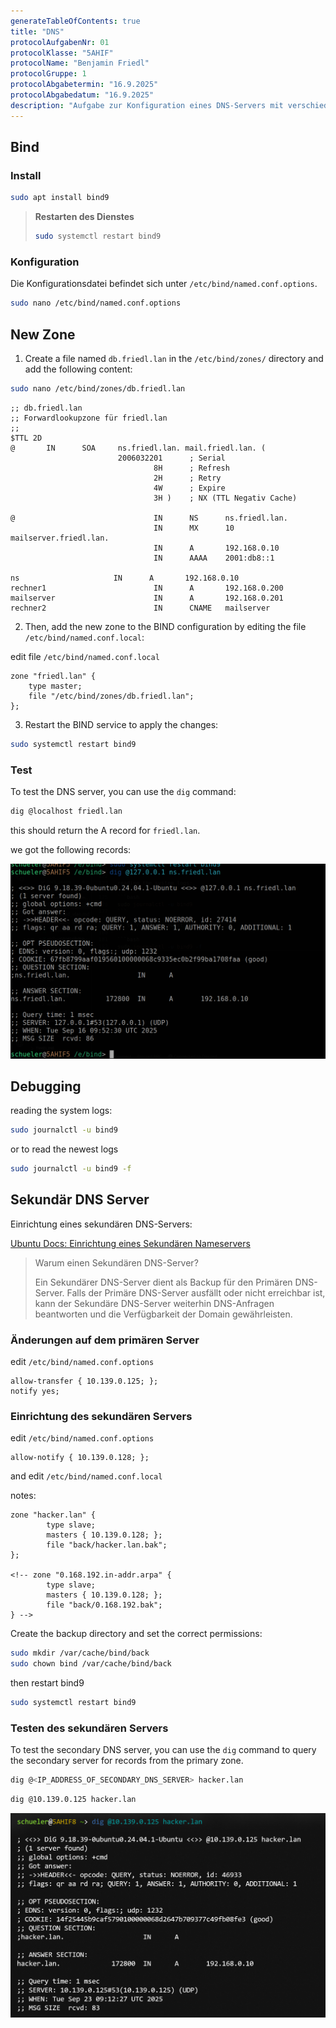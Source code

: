 ```yaml
---
generateTableOfContents: true
title: "DNS"
protocolAufgabenNr: 01
protocolKlasse: "5AHIF"
protocolName: "Benjamin Friedl"
protocolGruppe: 1
protocolAbgabetermin: "16.9.2025"
protocolAbgabedatum: "16.9.2025"
description: "Aufgabe zur Konfiguration eines DNS-Servers mit verschiedenen Einträgen."
---
```


<!-- # **Titel: DNS**

| **AufgabenNr:** | 01 |
|---|:---|
| **Klasse:** | 5AHIF |
| **Name:** | Benjamin Friedl |
| **Gruppe:** | 1 |
| **Abgabetermin:** | 16.9.2025 |
| **Abgabedatum:** | 16.9.2025 |

## **Kurzbeschreibung:**

Aufgabe zur Konfiguration eines DNS-Servers mit verschiedenen Einträgen. -->

## Bind

### Install

```bash
sudo apt install bind9
```

> **Restarten des Dienstes**
>
> ```bash
> sudo systemctl restart bind9
> ```

### Konfiguration

Die Konfigurationsdatei befindet sich unter `/etc/bind/named.conf.options`.

```bash
sudo nano /etc/bind/named.conf.options
```

## New Zone

1. Create a file named `db.friedl.lan` in the `/etc/bind/zones/` directory and add the following content:

```bash
sudo nano /etc/bind/zones/db.friedl.lan
```

```text
;; db.friedl.lan
;; Forwardlookupzone für friedl.lan
;;
$TTL 2D
@       IN      SOA     ns.friedl.lan. mail.friedl.lan. (
                        2006032201      ; Serial
                                8H      ; Refresh
                                2H      ; Retry
                                4W      ; Expire
                                3H )    ; NX (TTL Negativ Cache)

@                               IN      NS      ns.friedl.lan.
                                IN      MX      10 mailserver.friedl.lan.
                                IN      A       192.168.0.10
                                IN      AAAA    2001:db8::1

ns                     IN      A       192.168.0.10
rechner1                        IN      A       192.168.0.200
mailserver                      IN      A       192.168.0.201
rechner2                        IN      CNAME   mailserver
```

2. Then, add the new zone to the BIND configuration by editing the file `/etc/bind/named.conf.local`:

edit file `/etc/bind/named.conf.local`

```text
zone "friedl.lan" {
    type master;
    file "/etc/bind/zones/db.friedl.lan";
};
```

3. Restart the BIND service to apply the changes:

```bash
sudo systemctl restart bind9
```

### Test

To test the DNS server, you can use the `dig` command:

```bash
dig @localhost friedl.lan
```

this should return the A record for `friedl.lan`.

we got the following records:

![alt text](image.png)

## Debugging

reading the system logs:

```bash
sudo journalctl -u bind9
```

or to read the newest logs

```bash
sudo journalctl -u bind9 -f
```

## Sekundär DNS Server

Einrichtung eines sekundären DNS-Servers:

[Ubuntu Docs: Einrichtung eines Sekundären Nameservers](https://wiki.ubuntuusers.de/DNS-Server_Bind/Sekund%C3%A4re_Nameserver/)

> Warum einen Sekundären DNS-Server?
>
> Ein Sekundärer DNS-Server dient als Backup für den Primären DNS-Server. Falls der Primäre DNS-Server ausfällt oder nicht erreichbar ist, kann der Sekundäre DNS-Server weiterhin DNS-Anfragen beantworten und die Verfügbarkeit der Domain gewährleisten.

### Änderungen auf dem primären Server

edit `/etc/bind/named.conf.options`

```text
allow-transfer { 10.139.0.125; };
notify yes;
```

### Einrichtung des sekundären Servers

edit `/etc/bind/named.conf.options`

```text
allow-notify { 10.139.0.128; };
```

and edit `/etc/bind/named.conf.local`

notes:

```text
zone "hacker.lan" {
        type slave;
        masters { 10.139.0.128; };
        file "back/hacker.lan.bak";
};

<!-- zone "0.168.192.in-addr.arpa" {
        type slave;
        masters { 10.139.0.128; };
        file "back/0.168.192.bak";
} -->
```

Create the backup directory and set the correct permissions:

```bash
sudo mkdir /var/cache/bind/back
sudo chown bind /var/cache/bind/back
```

then restart bind9

```bash
sudo systemctl restart bind9
```

### Testen des sekundären Servers

To test the secondary DNS server, you can use the `dig` command to query the secondary server for records from the primary zone.

```bash
dig @<IP_ADDRESS_OF_SECONDARY_DNS_SERVER> hacker.lan
```

```bash
dig @10.139.0.125 hacker.lan
```

![test with dig](/public/images/dig-dns.png)

